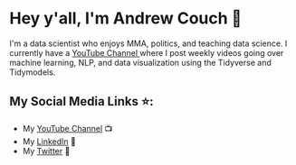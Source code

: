 # Hey y'all, I'm Andrew Couch :wave:

I'm a data scientist who enjoys MMA, politics, and teaching data science. I currently have a <a href="https://www.youtube.com/c/AndrewCouch/">YouTube Channel </a> where I post weekly videos going over machine learning, NLP, and data visualization using the Tidyverse and Tidymodels. 

## My Social Media Links :star::
- My <a href="https://www.youtube.com/c/AndrewCouch/">YouTube Channel</a> :tv:
- My <a href="https://www.linkedin.com/in/andrew-couch/">LinkedIn</a> :briefcase:
- My <a href="https://twitter.com/Andr3wCouch">Twitter</a> :iphone:
